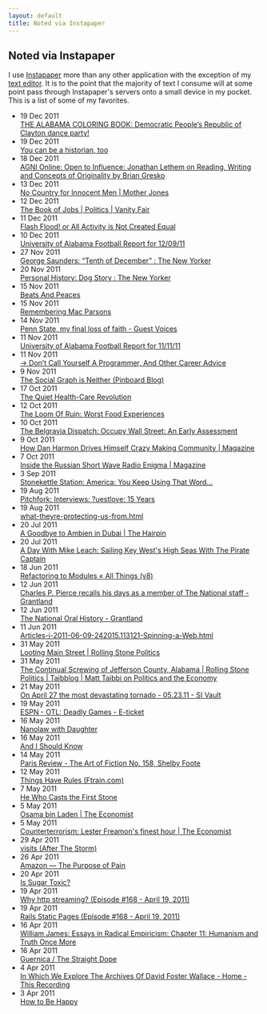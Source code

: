 ```yaml
---
layout: default
title: Noted via Instapaper
---
```


## Noted via Instapaper

I use [Instapaper](http://instapaper.com) more than any other application
with the exception of my [text editor](http://www.vim.org).  It is to the 
point that the majority of text I consume will at some point pass through
Instapaper's servers onto a small device in my pocket.  This is a list of
some of my favorites.

<div id='posts'>
  <ul class='unstyled'>
    <li class='post-link'><span class='label'>19 Dec 2011</span><br /><a href='http://kingcockfight.wordpress.com/2011/12/19/the-alabama-coloring-book-democratic-peoples-republic-of-clayton-dance-party/'>THE ALABAMA COLORING BOOK: Democratic People’s Republic of Clayton dance party!</a></li>
    <li class='post-link'><span class='label'>19 Dec 2011</span><br /><a href='http://budiansky.blogspot.com/2011/12/you-can-be-historian-too.html'>You can be a historian, too</a></li>
    <li class='post-link'><span class='label'>18 Dec 2011</span><br /><a href='http://www.bu.edu/agni/interviews/online/2011/gresko.html'>AGNI Online: Open to Influence: Jonathan Lethem on Reading, Writing and Concepts of Originality by Brian Gresko</a></li>
    <li class='post-link'><span class='label'>13 Dec 2011</span><br /><a href='http://m.motherjones.com/politics/2011/12/tim-cole-rick-perry'>No Country for Innocent Men | Mother Jones</a></li>
    <li class='post-link'><span class='label'>12 Dec 2011</span><br /><a href='http://m.vanityfair.com/politics/2012/01/stiglitz-depression-201201.print'>The Book of Jobs | Politics | Vanity Fair</a></li>
    <li class='post-link'><span class='label'>11 Dec 2011</span><br /><a href='http://www.heaviestcorner.org/?p=1633'>Flash Flood! or All Activity is Not Created Equal</a></li>
    <li class='post-link'><span class='label'>10 Dec 2011</span><br /><a href='http://bamareport.blogspot.com/2011/12/university-of-alabama-football-report.html'>University of Alabama Football Report for 12/09/11</a></li>
    <li class='post-link'><span class='label'>27 Nov 2011</span><br /><a href='http://www.newyorker.com/fiction/features/2011/10/31/111031fi_fiction_saunders?mbid=social_retweet'>George Saunders: “Tenth of December” : The New Yorker</a></li>
    <li class='post-link'><span class='label'>20 Nov 2011</span><br /><a href='http://m.newyorker.com/reporting/2011/08/08/110808fa_fact_gopnik?currentPage=all'>Personal History: Dog Story : The New Yorker</a></li>
    <li class='post-link'><span class='label'>15 Nov 2011</span><br /><a href='http://gilesbowkett.blogspot.com/2011/11/beats-and-peaces.html'>Beats And Peaces</a></li>
    <li class='post-link'><span class='label'>15 Nov 2011</span><br /><a href='http://weldbham.com/secondfront/2011/11/15/remembering-mac-parsons/'>Remembering Mac Parsons</a></li>
    <li class='post-link'><span class='label'>14 Nov 2011</span><br /><a href='http://www.washingtonpost.com/blogs/guest-voices/post/penn-state-my-final-loss-of-faith/2011/11/11/gIQAwmiIDN_blog.html'>Penn State, my final loss of faith - Guest Voices</a></li>
    <li class='post-link'><span class='label'>11 Nov 2011</span><br /><a href='http://bamareport.blogspot.com/2011/11/university-of-alabama-football-report_11.html'>University of Alabama Football Report for 11/11/11</a></li>
    <li class='post-link'><span class='label'>11 Nov 2011</span><br /><a href='http://www.kalzumeus.com/2011/10/28/dont-call-yourself-a-programmer/'>→ Don’t Call Yourself A Programmer, And Other Career Advice</a></li>
    <li class='post-link'><span class='label'> 9 Nov 2011</span><br /><a href='http://blog.pinboard.in/2011/11/the_social_graph_is_neither/'>The Social Graph is Neither (Pinboard Blog)</a></li>
    <li class='post-link'><span class='label'>17 Oct 2011</span><br /><a href='http://www.theatlantic.com/magazine/archive/2011/11/the-quiet-health-care-revolution/8667/'>The Quiet Health-Care Revolution</a></li>
    <li class='post-link'><span class='label'>12 Oct 2011</span><br /><a href='http://loomofruin.blogspot.com/2008/06/worst-food-experiences.html'>The Loom Of Ruin: Worst Food Experiences</a></li>
    <li class='post-link'><span class='label'>10 Oct 2011</span><br /><a href='http://www.belgraviadispatch.com/2011/10/occupy_wall_street.html'>The Belgravia Dispatch: Occupy Wall Street: An Early Assessment</a></li>
    <li class='post-link'><span class='label'> 9 Oct 2011</span><br /><a href='http://m.wired.com/magazine/2011/09/mf_harmon/all/1'>How Dan Harmon Drives Himself Crazy Making Community | Magazine</a></li>
    <li class='post-link'><span class='label'> 7 Oct 2011</span><br /><a href='http://www.wired.com/magazine/2011/09/ff_uvb76/all/1'>Inside the Russian Short Wave Radio Enigma | Magazine</a></li>
    <li class='post-link'><span class='label'> 3 Sep 2011</span><br /><a href='http://www.stonekettle.com/2011/03/america-you-keeping-using-that-word.html'>Stonekettle Station: America: You Keep Using That Word…</a></li>
    <li class='post-link'><span class='label'>19 Aug 2011</span><br /><a href='http://pitchfork.com/features/interviews/8031-uestlove-15-years/'>Pitchfork: Interviews: ?uestlove: 15 Years</a></li>
    <li class='post-link'><span class='label'>19 Aug 2011</span><br /><a href='http://dashes.com/anil/2011/08/what-theyre-protecting-us-from.html'>what-theyre-protecting-us-from.html</a></li>
    <li class='post-link'><span class='label'>20 Jul 2011</span><br /><a href='http://thehairpin.com/2011/07/a-goodbye-to-ambien-in-dubai/'>A Goodbye to Ambien in Dubai | The Hairpin</a></li>
    <li class='post-link'><span class='label'>20 Jul 2011</span><br /><a href='http://www.sbnation.com/2011/7/20/2282082/mike-leach-texas-tech-interview'>A Day With Mike Leach: Sailing Key West's High Seas With The Pirate Captain</a></li>
    <li class='post-link'><span class='label'>18 Jun 2011</span><br /><a href='http://www.anthonyeden.com/2011/05/refactoring-to-modules/'>Refactoring to Modules « All Things (v8)</a></li>
    <li class='post-link'><span class='label'>12 Jun 2011</span><br /><a href='http://www.grantland.com/story/_/id/6626434/view/full/my-memories-national'>Charles P. Pierce recalls his days as a member of The National staff - Grantland</a></li>
    <li class='post-link'><span class='label'>12 Jun 2011</span><br /><a href='http://www.grantland.com/story/_/id/6629257/view/full/the-greatest-paper-ever-died'>The National Oral History - Grantland</a></li>
    <li class='post-link'><span class='label'>11 Jun 2011</span><br /><a href='http://www.bwcitypaper.com/Articles-i-2011-06-09-242015.113121-Spinning-a-Web.html'>Articles-i-2011-06-09-242015.113121-Spinning-a-Web.html</a></li>
    <li class='post-link'><span class='label'>31 May 2011</span><br /><a href='http://www.rollingstone.com/politics/news/looting-main-street-20100331?print=true'>Looting Main Street | Rolling Stone Politics</a></li>
    <li class='post-link'><span class='label'>31 May 2011</span><br /><a href='http://www.rollingstone.com/politics/blogs/taibblog/the-continual-screwing-of-jefferson-county-alabama-20110531?stop_mobi=yes'>The Continual Screwing of Jefferson County, Alabama | Rolling Stone Politics | Taibblog | Matt Taibbi on Politics and the Economy</a></li>
    <li class='post-link'><span class='label'>21 May 2011</span><br /><a href='http://cnnsi.printthis.clickability.com/pt/cpt?expire=&title=On+April+27+the+most+devastating+tornado+-+05.23.11+-+SI+Vault&urlID=453034562&action=cpt&partnerID=289881&fb=Y&url=http%3A%2F%2Fsportsillustrated.cnn.com%2Fvault%2Farticle%2Fmagazine%2FMAG1186008%2Findex.htm'>On April 27 the most devastating tornado - 05.23.11 - SI Vault</a></li>
    <li class='post-link'><span class='label'>19 May 2011</span><br /><a href='http://sports.espn.go.com/espn/eticket/story?page=110510/rio'>ESPN - OTL: Deadly Games - E-ticket</a></li>
    <li class='post-link'><span class='label'>16 May 2011</span><br /><a href='http://www.ftrain.com/nanolaw.html'>Nanolaw with Daughter</a></li>
    <li class='post-link'><span class='label'>16 May 2011</span><br /><a href='http://nymag.com/print/?/arts/tv/upfronts/2011/roseanne-barr-2011-5/'>And I Should Know</a></li>
    <li class='post-link'><span class='label'>14 May 2011</span><br /><a href='http://www.theparisreview.org/interviews/931/the-art-of-fiction-no-158-shelby-foote'>Paris Review - The Art of Fiction No. 158, Shelby Foote</a></li>
    <li class='post-link'><span class='label'>12 May 2011</span><br /><a href='http://www.ftrain.com/things-have-rules.html'>Things Have Rules (Ftrain.com)</a></li>
    <li class='post-link'><span class='label'> 7 May 2011</span><br /><a href='http://www.texasobserver.org/dateline/he-who-casts-the-first-stone'>He Who Casts the First Stone</a></li>
    <li class='post-link'><span class='label'> 5 May 2011</span><br /><a href='http://www.economist.com/node/18648254'>Osama bin Laden | The Economist</a></li>
    <li class='post-link'><span class='label'> 5 May 2011</span><br /><a href='http://www.economist.com/blogs/democracyinamerica/2011/05/counterterrorism'>Counterterrorism: Lester Freamon's finest hour | The Economist</a></li>
    <li class='post-link'><span class='label'>29 Apr 2011</span><br /><a href='http://www.economist.com/blogs/democracyinamerica/2011/04/tornadoes_american_south'>visits (After The Storm)</a></li>
    <li class='post-link'><span class='label'>26 Apr 2011</span><br /><a href='http://teddziuba.com/2011/04/amazon-the-purpose-of-pain.html'>Amazon — The Purpose of Pain</a></li>
    <li class='post-link'><span class='label'>20 Apr 2011</span><br /><a href='http://www.nytimes.com/2011/04/17/magazine/mag-17Sugar-t.html?_r=3&pagewanted=all'>Is Sugar Toxic?</a></li>
    <li class='post-link'><span class='label'>19 Apr 2011</span><br /><a href='http://weblog.rubyonrails.org/2011/4/18/why-http-streaming'>Why http streaming? (Episode #168 - April 19, 2011)</a></li>
    <li class='post-link'><span class='label'>19 Apr 2011</span><br /><a href='http://lindsaar.net/rails-static-pages'>Rails Static Pages (Episode #168 - April 19, 2011)</a></li>
    <li class='post-link'><span class='label'>16 Apr 2011</span><br /><a href='http://www.brocku.ca/MeadProject/James/James_1912/James_1912_11.html'>William James: Essays in Radical Empiricism: Chapter 11: Humanism and Truth Once More</a></li>
    <li class='post-link'><span class='label'>16 Apr 2011</span><br /><a href='http://www.guernicamag.com/interviews/2530/simon_4_1_11/'>Guernica / The Straight Dope</a></li>
    <li class='post-link'><span class='label'> 4 Apr 2011</span><br /><a href='http://thisrecording.com/today/2011/4/4/in-which-we-explore-the-archives-of-david-foster-wallace.html'>In Which We Explore The Archives Of David Foster Wallace - Home - This Recording</a></li>
    <li class='post-link'><span class='label'> 3 Apr 2011</span><br /><a href='http://www.bostonreview.net/BR36.2/leland_de_la_durantaye_david_foster_wallace.php'>How to Be Happy</a></li>
  </ul>
</div>
